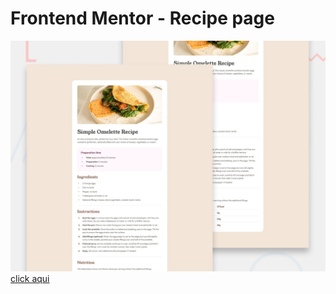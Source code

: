 # Frontend Mentor - Recipe page

![Design preview for the Recipe page coding challenge](./preview.jpg)
[click aqui](https://jose33-afk.github.io/tailwind-sites/recipe-page-main/index.html)
